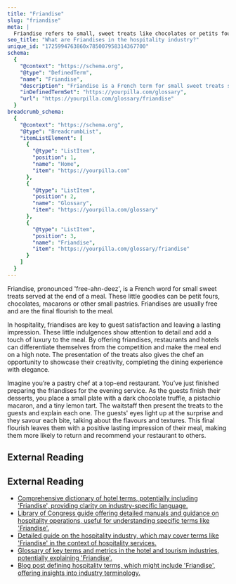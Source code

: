 ```yaml
---
title: "Friandise"
slug: "friandise"
meta: |
  Friandise refers to small, sweet treats like chocolates or petits fours served at the end of a meal in restaurants and cafes, enhancing the dining experience.
seo_title: "What are Friandises in the hospitality industry?"
unique_id: "1725994763860x785007958314367700"
schema:
  {
    "@context": "https://schema.org",
    "@type": "DefinedTerm",
    "name": "Friandise",
    "description": "Friandise is a French term for small sweet treats served at the end of a meal. These treats include petit fours, chocolates, macarons, and other small pastries that provide a final flourish to dining.",
    "inDefinedTermSet": "https://yourpilla.com/glossary",
    "url": "https://yourpilla.com/glossary/friandise"
  }
breadcrumb_schema:
  {
    "@context": "https://schema.org",
    "@type": "BreadcrumbList",
    "itemListElement": [
      {
        "@type": "ListItem",
        "position": 1,
        "name": "Home",
        "item": "https://yourpilla.com"
      },
      {
        "@type": "ListItem",
        "position": 2,
        "name": "Glossary",
        "item": "https://yourpilla.com/glossary"
      },
      {
        "@type": "ListItem",
        "position": 3,
        "name": "Friandise",
        "item": "https://yourpilla.com/glossary/friandise"
      }
    ]
  }
---
```


Friandise, pronounced 'free-ahn-deez', is a French word for small sweet treats served at the end of a meal. These little goodies can be petit fours, chocolates, macarons or other small pastries. Friandises are usually free and are the final flourish to the meal.

In hospitality, friandises are key to guest satisfaction and leaving a lasting impression. These little indulgences show attention to detail and add a touch of luxury to the meal. By offering friandises, restaurants and hotels can differentiate themselves from the competition and make the meal end on a high note. The presentation of the treats also gives the chef an opportunity to showcase their creativity, completing the dining experience with elegance.

Imagine you’re a pastry chef at a top-end restaurant. You’ve just finished preparing the friandises for the evening service. As the guests finish their desserts, you place a small plate with a dark chocolate truffle, a pistachio macaron, and a tiny lemon tart. The waitstaff then present the treats to the guests and explain each one. The guests' eyes light up at the surprise and they savour each bite, talking about the flavours and textures. This final flourish leaves them with a positive lasting impression of their meal, making them more likely to return and recommend your restaurant to others.

## External Reading



## External Reading

*   [Comprehensive dictionary of hotel terms, potentially including 'Friandise', providing clarity on industry-specific language.](https://www.socialtables.com/blog/hospitality/hotel-terms-dictionary/)
*   [Library of Congress guide offering detailed manuals and guidance on hospitality operations, useful for understanding specific terms like 'Friandise'.](https://guides.loc.gov/hospitality-restaurants-hotels/history/manuals)
*   [Detailed guide on the hospitality industry, which may cover terms like 'Friandise' in the context of hospitality services.](https://www.siteminder.com/r/hospitality-industry/)
*   [Glossary of key terms and metrics in the hotel and tourism industries, potentially explaining 'Friandise'.](https://str.com/data-insights/resources/glossary)
*   [Blog post defining hospitality terms, which might include 'Friandise', offering insights into industry terminology.](https://home.binwise.com/blog/hospitality-definition)